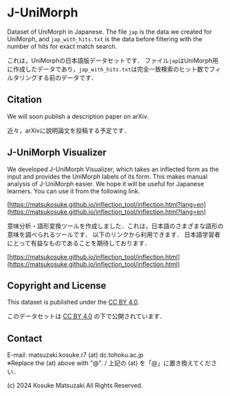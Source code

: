 # J-UniMorph

Dataset of UniMorph in Japanese.
The file `jap` is the data we created for UniMorph, and `jap_with_hits.txt` is the data before filtering with the number of hits for exact match search.

これは，UniMorphの日本語版データセットです．
ファイル`jap`はUniMorph用に作成したデータであり，`jap_with_hits.txt`は完全一致検索のヒット数でフィルタリングする前のデータです．


## Citation

We will soon publish a description paper on arXiv.

近々，arXivに説明論文を投稿する予定です．

<!--
```latex
@article{matsuzaki2024junimorph,
    ...
}
```
-->


## J-UniMorph Visualizer

We developed J-UniMorph Visualizer, which
takes an inflected form as the input and provides the UniMorph labels of its form. This makes manual analysis of J-UniMorph easier.
We hope it will be useful for Japanese learners.
You can use it from the following link.

[https://matsukosuke.github.io/inflection_tool/inflection.html?lang=en](https://matsukosuke.github.io/inflection_tool/inflection.html?lang=en)


意味分析・語形変換ツールを作成しました．これは，日本語のさまざまな語形の意味を調べられるツールです．
以下のリンクから利用できます．
日本語学習者にとって有益なものであることを期待しております．

[https://matsukosuke.github.io/inflection_tool/inflection.html](https://matsukosuke.github.io/inflection_tool/inflection.html)



## Copyright and License

This dataset is published under the [CC BY 4.0](https://creativecommons.org/licenses/by/4.0/).

このデータセットは [CC BY 4.0](https://creativecommons.org/licenses/by/4.0/) の下で公開されています．


## Contact

E-mail: matsuzaki.kosuke.r7 (at) dc.tohoku.ac.jp<br>
※Replace the (at) above with "@". / 上記の (at) を「@」に置き換えてください．


(c) 2024 Kosuke Matsuzaki All Rights Reserved.
